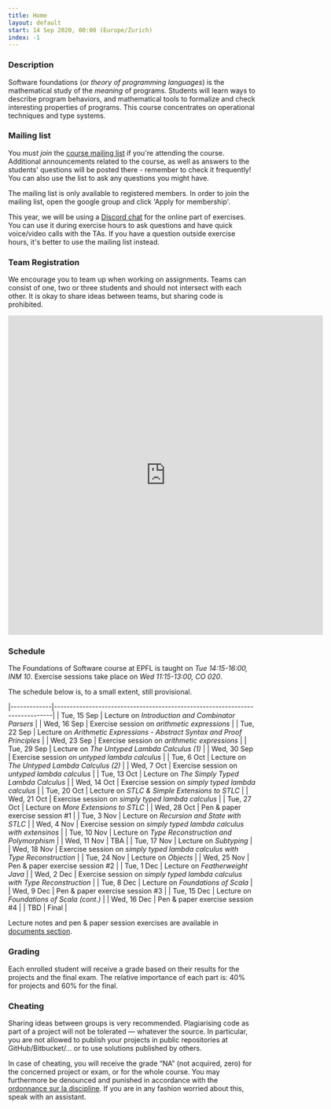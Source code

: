 ```yaml
---
title: Home
layout: default
start: 14 Sep 2020, 00:00 (Europe/Zurich)
index: -1
---
```


### Description

Software foundations (or *theory of programming languages*) is the mathematical study of the *meaning* of programs. Students will learn ways to describe program behaviors, and mathematical tools to formalize and check interesting properties of programs. This course concentrates on operational techniques and type systems.

### Mailing list

You *must join* the [course mailing list](https://groups.google.com/u/0/g/fos2020epfl) if you're attending the course. Additional announcements related to the
course, as well as answers to the students' questions will be posted there -
remember to check it frequently! You can also use the list to ask any questions
you might have.

The mailing list is only available to registered members. In order to join the
mailing list, open the google group and click 'Apply for membership'.

This year, we will be using a [Discord chat](https://discord.gg/HWs96Hp) for the
online part of exercises. You can use it during exercise hours to ask questions
and have quick voice/video calls with the TAs. If you have a question outside
exercise hours, it's better to use the mailing list instead.

### Team Registration

We encourage you to team up when working on assignments. Teams can consist of one, two or three students and should not intersect with each other. It is okay to share ideas between teams, but sharing code is prohibited.

<!--
Please fill in the form below before __September 27, Sunday__:
-->

<iframe src="https://docs.google.com/forms/d/e/1FAIpQLSfb4YzmDQO976z02YB3sv1STWTIOCpi3WRFISlyjcw03-feMg/viewform?embedded=true" width="640" height="650" frameborder="0" marginheight="0" marginwidth="0">Loading…</iframe>


### Schedule

The Foundations of Software course at EPFL is taught on *Tue 14:15-16:00, INM 10*.
Exercise sessions take place on *Wed 11:15-13:00, CO 020*.

The schedule below is, to a small extent, still provisional.

|-------------|-----------------------------------------------------------------------------|
| Tue, 15 Sep | Lecture on *Introduction and Combinator Parsers*                            |
| Wed, 16 Sep | Exercise session on *arithmetic expressions*                                |
| Tue, 22 Sep | Lecture on *Arithmetic Expressions - Abstract Syntax and Proof Principles*  |
| Wed, 23 Sep | Exercise session on *arithmetic expressions*                                |
| Tue, 29 Sep | Lecture on *The Untyped Lambda Calculus (1)*                                |
| Wed, 30 Sep | Exercise session on *untyped lambda calculus*                               |
| Tue, 6 Oct  | Lecture on *The Untyped Lambda Calculus (2)*                                |
| Wed, 7 Oct  | Exercise session on *untyped lambda calculus*                               |
| Tue, 13 Oct | Lecture on *The Simply Typed Lambda Calculus*                               |
| Wed, 14 Oct | Exercise session on *simply typed lambda calculus*                          |
| Tue, 20 Oct | Lecture on *STLC & Simple Extensions to STLC*                               |
| Wed, 21 Oct | Exercise session on *simply typed lambda calculus*                          |
| Tue, 27 Oct | Lecture on *More Extensions to STLC*                                        |
| Wed, 28 Oct | Pen & paper exercise session #1                                             |
| Tue, 3 Nov  | Lecture on *Recursion and State with STLC*                                  |
| Wed, 4 Nov  | Exercise session on *simply typed lambda calculus with extensinos*          |
| Tue, 10 Nov | Lecture on *Type Reconstruction and Polymorphism*                           |
| Wed, 11 Nov | TBA                                                                         |
| Tue, 17 Nov | Lecture on *Subtyping*                                                      |
| Wed, 18 Nov | Exercise session on *simply typed lambda calculus with Type Reconstruction* |
| Tue, 24 Nov | Lecture on *Objects*                                                        |
| Wed, 25 Nov | Pen & paper exercise session #2                                             |
| Tue, 1 Dec  | Lecture on *Featherweight Java*                                             |
| Wed, 2 Dec  | Exercise session on *simply typed lambda calculus with Type Reconstruction* |
| Tue, 8 Dec  | Lecture on *Foundations of Scala*                                           |
| Wed, 9 Dec  | Pen & paper exercise session #3                                             |
| Tue, 15 Dec | Lecture on  *Foundations of Scala (cont.)*                                  |
| Wed, 16 Dec | Pen & paper exercise session #4                                             |
| TBD         | Final                                                                       |

Lecture notes and pen & paper session exercises are available in [documents section](/documents.html).

### Grading

Each enrolled student will receive a grade based on their results for the
projects and the final exam. The relative importance of each part is: 40% for
projects and 60% for the final.

### Cheating

Sharing ideas between groups is very recommended. Plagiarising code as part of a project will not be tolerated — whatever the source. In particular, you are not allowed to publish your projects in public repositories at GitHub/Bitbucket/... or to use solutions published by others.

In case of cheating, you will receive the grade “NA” (not acquired, zero) for the concerned project or exam, or for the whole course. You may furthermore be denounced and punished in accordance with the [ordonnance sur la discipline](http://www.admin.ch/ch/f/rs/4/414.138.2.fr.pdf). If you are in any fashion worried about this, speak with an assistant.